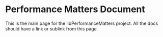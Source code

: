 # Performance Matters Document

This is the main page for the libPerformanceMatters project. All the docs should
have a link or sublink from this page.



